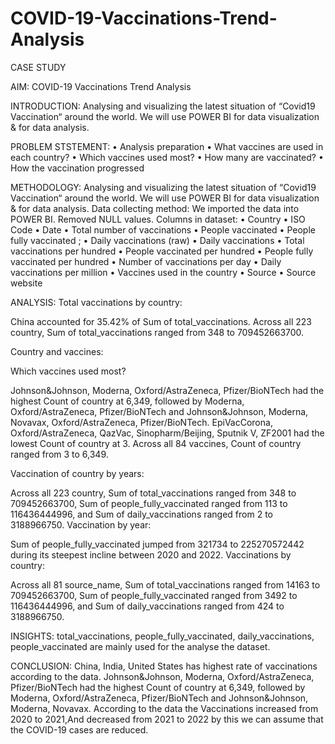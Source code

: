 # COVID-19-Vaccinations-Trend-Analysis

CASE STUDY

AIM:
COVID-19 Vaccinations Trend Analysis

INTRODUCTION:
Analysing and visualizing the latest situation of “Covid19 Vaccination“ around the world. We will use POWER BI for data visualization & for data analysis.

PROBLEM STSTEMENT:
•	Analysis preparation
•	What vaccines are used in each country?
•	Which vaccines used most?
•	How many are vaccinated?
•	How the vaccination progressed

METHODOLOGY:
Analysing and visualizing the latest situation of “Covid19 Vaccination“ around the world. We will use POWER BI for data visualization & for data analysis.
Data collecting method:
We imported the data into POWER BI. 
Removed NULL values.
Columns in dataset:
•	Country 
•	ISO Code 
•	Date
•	Total number of vaccinations 
•	People vaccinated 
•	People fully vaccinated ;
•	Daily vaccinations (raw) 
•	Daily vaccinations 
•	Total vaccinations per hundred 
•	People vaccinated per hundred 
•	People fully vaccinated per hundred 
•	Number of vaccinations per day 
•	Daily vaccinations per million 
•	Vaccines used in the country 
•	Source 
•	Source website 

ANALYSIS:
Total vaccinations by country:
 
China accounted for 35.42% of Sum of total_vaccinations.
Across all 223 country, Sum of total_vaccinations ranged from 348 to 709452663700.		


Country and vaccines:


Which vaccines used most?

 
Johnson&Johnson, Moderna, Oxford/AstraZeneca, Pfizer/BioNTech had the highest Count of country at 6,349, followed by Moderna, Oxford/AstraZeneca, Pfizer/BioNTech and Johnson&Johnson, Moderna, Novavax, Oxford/AstraZeneca, Pfizer/BioNTech. EpiVacCorona, Oxford/AstraZeneca, QazVac, Sinopharm/Beijing, Sputnik V, ZF2001 had the lowest Count of country at 3.
Across all 84 vaccines, Count of country ranged from 3 to 6,349.


Vaccination of country by years:
 
Across all 223 country, Sum of total_vaccinations ranged from 348 to 709452663700, Sum of people_fully_vaccinated ranged from 113 to 116436444996, and Sum of daily_vaccinations ranged from 2 to 3188966750.
Vaccination by year:
 
Sum of people_fully_vaccinated jumped from 321734 to 225270572442 during its steepest incline between 2020 and 2022.
Vaccinations by country:
 
Across all 81 source_name, Sum of total_vaccinations ranged from 14163 to 709452663700, Sum of people_fully_vaccinated ranged from 3492 to 116436444996, and Sum of daily_vaccinations ranged from 424 to 3188966750.

INSIGHTS:
total_vaccinations, people_fully_vaccinated, daily_vaccinations, people_vaccinated are mainly used for the analyse the dataset.


CONCLUSION:
China, India, United States has highest rate of vaccinations according to the data.
Johnson&Johnson, Moderna, Oxford/AstraZeneca, Pfizer/BioNTech had the highest Count of country at 6,349, followed by Moderna, Oxford/AstraZeneca, Pfizer/BioNTech and Johnson&Johnson, Moderna, Novavax.
According to the data the Vaccinations increased from 2020 to 2021,And decreased from 2021 to 2022 by this we can assume that the COVID-19 cases are reduced.
